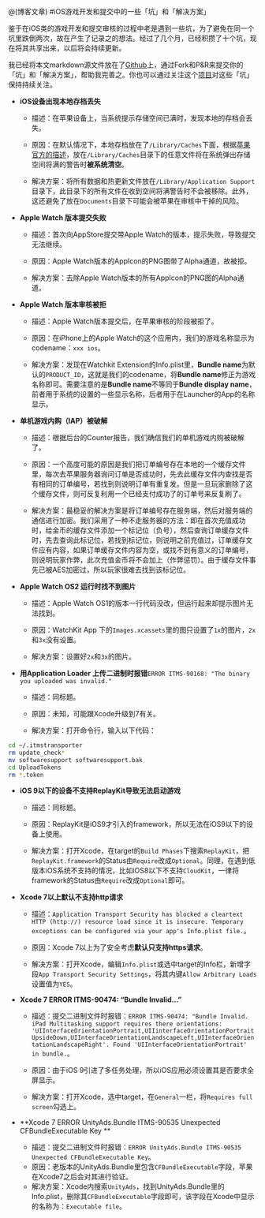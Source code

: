 @(博客文章)
#iOS游戏开发和提交中的一些「坑」和「解决方案」

鉴于在iOS类的游戏开发和提交审核的过程中老是遇到一些坑，为了避免在同一个坑里跌倒两次，故在产生了记录之的想法。经过了几个月，已经积攒了十个坑，现在将其共享出来，以后将会持续更新。

我已经将本文markdown源文件放在了[Github](https://github.com/iWoz/share_works/blob/master/iOS%E6%B8%B8%E6%88%8F%E5%BC%80%E5%8F%91%E5%92%8C%E6%8F%90%E4%BA%A4%E4%B8%AD%E7%9A%84%E4%B8%80%E4%BA%9B%E3%80%8C%E5%9D%91%E3%80%8D%E5%92%8C%E3%80%8C%E8%A7%A3%E5%86%B3%E6%96%B9%E6%A1%88%E3%80%8D.md)上，通过Fork和P&R来提交你的「坑」和「解决方案」，帮助我完善之。你也可以通过关注这个[项目](https://github.com/iWoz/share_works)对这些「坑」保持持续关注。

* **iOS设备出现本地存档丢失**
	* 描述：在苹果设备上，当系统提示存储空间已满时，发现本地的存档会丢失。
	
	* 原因：在默认情况下，本地存档放在了`/Library/Caches`下面，根据[苹果官方的描述](https://developer.apple.com/library/ios/documentation/FileManagement/Conceptual/FileSystemProgrammingGuide/FileSystemOverview/FileSystemOverview.html#//apple_ref/doc/uid/TP40010672-CH2-SW1)，放在`/Library/Caches`目录下的任意文件将在系统弹出存储空间将满的警告时**被系统清空**。
	
	* 解决方案：将所有数据和热更新文件放在`/Library/Application Support`目录下，此目录下的所有文件在收到空间将满警告时不会被移除。此外，这还避免了放在`Documents`目录下可能会被苹果在审核中干掉的风险。

* **Apple Watch 版本提交失败**
	* 描述：首次向AppStore提交带Apple Watch的版本，提示失败，导致提交无法继续。
	
	* 原因：Apple Watch版本的AppIcon的PNG图带了Alpha通道，故被拒。
	
	* 解决方案：去除Apple Watch版本的所有AppIcon的PNG图的Alpha通道。
	
* **Apple Watch 版本审核被拒**
	* 描述：Apple Watch版本提交后，在苹果审核的阶段被拒了。
	
	* 原因：在iPhone上的Apple Watch的这个应用内，我们的游戏名称显示为codename：`xxx ios`。
	
	* 解决方案：发现在Watchkit Extension的Info.plist里，**Bundle name**为默认的`PRODUCT_ID`，这就是我们的codename，将**Bundle name**修正为游戏名称即可。需要注意的是**Bundle name**不等同于**Bundle display name**，前者用于系统的设置的一些显示名称，后者用于在Launcher的App的名称显示。
	
* **单机游戏内购（IAP）被破解**
	* 描述：根据后台的Counter报告，我们确信我们的单机游戏内购被破解了。
	
	* 原因：一个高度可能的原因是我们把订单编号存在本地的一个缓存文件里，每次去苹果服务器询问订单是否成功时，先去此缓存文件内查找是否有相同的订单编号，若找到则说明订单有重复发。但是一旦玩家删除了这个缓存文件，则可反复利用一个已经支付成功了的订单号来反复刷了。
	
	* 解决方案：最稳妥的解决方案是将订单编号存在服务端，然后对服务端的通信进行加密。我们采用了一种不走服务器的方法：即在首次充值成功时，给金币的缓存文件添加一个标记位（负号），然后查询订单缓存文件时，先去查询此标记位，若找到标记位，则说明之前充值过，订单缓存文件应有内容，如果订单缓存文件内容为空，或找不到有意义的订单编号，则说明玩家作弊，此次充值金币将不会加上（作弊惩罚）。由于缓存文件事先已被AES加密过，所以玩家很难去找到该标记位。

* **Apple Watch OS2 运行时找不到图片**
	* 描述：Apple Watch OS1的版本一行代码没改，但运行起来却提示图片无法找到。
	
	* 原因：WatchKit App 下的`Images.xcassets`里的图只设置了`1x`的图片，`2x`和`3x`没有设置。
	
	* 解决方案：设置好`2x`和`3x`的图片。
	
* **用Application Loader 上传二进制时报错**`ERROR ITMS-90168: "The binary you uploaded was invalid."`
	* 描述：同标题。
	
	* 原因：未知，可能跟Xcode升级到7有关。
	
	* 解决方案：打开命令行，输入以下代码：
```bash
cd ~/.itmstransporter
rm update_check*
mv softwaresupport softwaresupport.bak
cd UploadTokens
rm *.token
```

* **iOS 9以下的设备不支持ReplayKit导致无法启动游戏**
	* 描述：同标题。
	
	* 原因：ReplayKit是iOS9才引入的framework，所以无法在iOS9以下的设备上使用。
	
	* 解决方案：打开Xcode，在target的`Build Phases`下搜索`ReplayKit`，把`ReplayKit.framework`的Status由`Require`改成`Optional`。同理，在遇到低版本iOS系统不支持的情况，比如iOS8以下不支持`CloudKit`，一律将framework的Status由`Require`改成`Optional`即可。
	
* **Xcode 7以上默认不支持http请求**
	* 描述：`Application Transport Security has blocked a cleartext HTTP (http://) resource load since it is insecure. Temporary exceptions can be configured via your app's Info.plist file.`。
	
	* 原因：Xcode 7以上为了安全考虑**默认只支持https请求**。
	
	* 解决方案：打开Xcode，编辑`Info.plist`或选中target的Info栏，新增字段`App Transport Security Settings`，将其内键`Allow Arbitrary Loads`设置值为`YES`。

* **Xcode 7 ERROR ITMS-90474: “Bundle Invalid...”**
	* 描述：提交二进制文件时报错：`ERROR ITMS-90474: "Bundle Invalid. iPad Multitasking support requires there orientations: 'UIInterfaceOrientationPortrait,UIIinterfaceOrientationPortraitUpsideDown,UIInterfaceOrientationLandscapeLeft,UIInterfaceOrientationLandscapeRight'. Found 'UIInterfaceOrientationPortrait' in bundle.`。
	
	* 原因：由于iOS 9引进了多任务处理，所以iOS应用必须设置其是否要求全屏显示。
	
	* 解决方案：打开Xcode，选中target，在`General`一栏，将`Requires full screen`勾选上。
	
* **Xcode 7 ERROR UnityAds.Bundle ITMS-90535 Unexpected CFBundleExecutable Key **
	* 描述：提交二进制文件时报错：`ERROR UnityAds.Bundle ITMS-90535 Unexpected CFBundleExecutable Key`。
	* 原因：老版本的UnityAds.Bundle里包含`CFBundleExecutable`字段，苹果在Xcode7之后会对其进行验证。
	* 解决方案：Xcode内搜索`UnityAds`，找到UnityAds.Bundle里的Info.plist，删除其`CFBundleExecutable`字段即可，该字段在Xcode中显示的名称为：`Executable file`。


